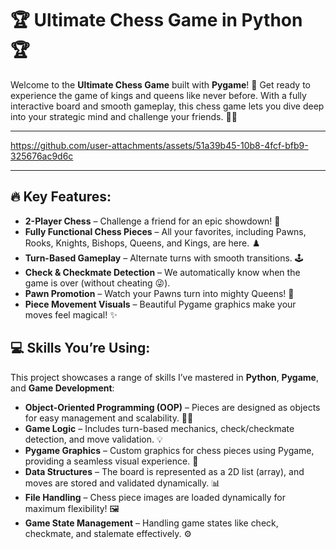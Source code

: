 # 🏆 Ultimate Chess Game in Python 🏆

Welcome to the **Ultimate Chess Game** built with **Pygame**! 🚀 Get ready to experience the game of kings and queens like never before. With a fully interactive board and smooth gameplay, this chess game lets you dive deep into your strategic mind and challenge your friends. 🧠💥

---



https://github.com/user-attachments/assets/51a39b45-10b8-4fcf-bfb9-325676ac9d6c

---

## 🔥 Key Features:
- **2-Player Chess** – Challenge a friend for an epic showdown! 👑
- **Fully Functional Chess Pieces** – All your favorites, including Pawns, Rooks, Knights, Bishops, Queens, and Kings, are here. ♟️
- **Turn-Based Gameplay** – Alternate turns with smooth transitions. 🕹️
- **Check & Checkmate Detection** – We automatically know when the game is over (without cheating 😜).
- **Pawn Promotion** – Watch your Pawns turn into mighty Queens! 🌟
- **Piece Movement Visuals** – Beautiful Pygame graphics make your moves feel magical! ✨
  
## 💻 Skills You’re Using:
This project showcases a range of skills I’ve mastered in **Python**, **Pygame**, and **Game Development**:
- **Object-Oriented Programming (OOP)** – Pieces are designed as objects for easy management and scalability. 🧑‍💻
- **Game Logic** – Includes turn-based mechanics, check/checkmate detection, and move validation. 💡
- **Pygame Graphics** – Custom graphics for chess pieces using Pygame, providing a seamless visual experience. 🎨
- **Data Structures** – The board is represented as a 2D list (array), and moves are stored and validated dynamically. 📊
- **File Handling** – Chess piece images are loaded dynamically for maximum flexibility! 🖼️
- **Game State Management** – Handling game states like check, checkmate, and stalemate effectively. ⚙️
  
